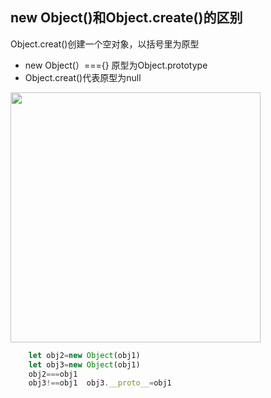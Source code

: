 ## new Object()和Object.create()的区别

Object.creat()创建一个空对象，以括号里为原型
	
- new Object(）==={} 原型为Object.prototype
- Object.creat()代表原型为null
<img src="./demo/object.js" width="400px"/>

```js
	let obj2=new Object(obj1)
	let obj3=new Object(obj1)
	obj2===obj1
    obj3!==obj1  obj3.__proto__=obj1
```